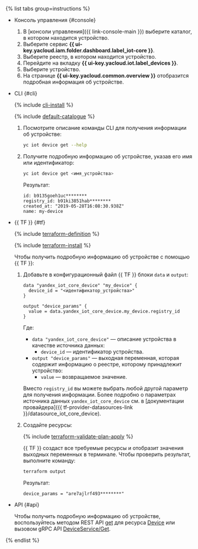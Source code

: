 {% list tabs group=instructions %}

- Консоль управления {#console}

   1. В [консоли управления]({{ link-console-main }}) выберите каталог, в котором находится устройство.
   1. Выберите сервис **{{ ui-key.yacloud.iam.folder.dashboard.label_iot-core }}**.
   1. Выберите реестр, в котором находится устройство.
   1. Перейдите на вкладку **{{ ui-key.yacloud.iot.label_devices }}**.
   1. Выберите устройство.
   1. На странице **{{ ui-key.yacloud.common.overview }}** отобразится подробная информация об устройстве.

- CLI {#cli}
  
  {% include [cli-install](../cli-install.md) %}
  
  {% include [default-catalogue](../default-catalogue.md) %}
  1. Посмотрите описание команды CLI для получения информации об устройстве:
	
      ```bash
      yc iot device get --help
      ```

  1. Получите подробную информацию об устройстве, указав его имя или идентификатор:
  
      ```bash
      yc iot device get <имя_устройства>
      ```

      Результат:

      ```text
      id: b9135goeh1uc********
      registry_id: b91ki3851hab********
      created_at: "2019-05-28T16:08:30.938Z"
      name: my-device
      ```

- {{ TF }} {#tf}

  {% include [terraform-definition](../../_tutorials/_tutorials_includes/terraform-definition.md) %}

  {% include [terraform-install](../../_includes/terraform-install.md) %}

  Чтобы получить подробную информацию об устройстве с помощью {{ TF }}:
  1. Добавьте в конфигурационный файл {{ TF }} блоки `data` и `output`:

     ```hcl
     data "yandex_iot_core_device" "my_device" {
       device_id = "<идентификатор_устройства>"
     }

     output "device_params" {
       value = data.yandex_iot_core_device.my_device.registry_id
     }
     ```

     Где:
     * `data "yandex_iot_core_device"` — описание устройства в качестве источника данных:
       * `device_id` — идентификатор устройства.
     * `output "device_params"` — выходная переменная, которая содержит информацию о реестре, которому принадлежит устройство:
       * `value` — возвращаемое значение.

     Вместо `registry_id` вы можете выбрать любой другой параметр для получения информации. Более подробно о параметрах источника данных `yandex_iot_core_device` см. в [документации провайдера]({{ tf-provider-datasources-link }}/datasource_iot_core_device).
  1. Создайте ресурсы:

     {% include [terraform-validate-plan-apply](../../_tutorials/_tutorials_includes/terraform-validate-plan-apply.md) %}

     {{ TF }} создаст все требуемые ресурсы и отобразит значения выходных переменных в терминале. Чтобы проверить результат, выполните команду:

     ```bash
     terraform output
     ```

     Результат:

     ```text
     device_params = "are7ajlrf493********"
     ```
 
- API {#api}

  Чтобы получить подробную информацию об устройстве, воспользуйтесь методом REST API [get](../../iot-core/api-ref/Device/get.md) для ресурса [Device](../../iot-core/api-ref/Device/index.md) или вызовом gRPC API [DeviceService/Get](../../iot-core/api-ref/grpc/device_service.md#Get).

{% endlist %}
